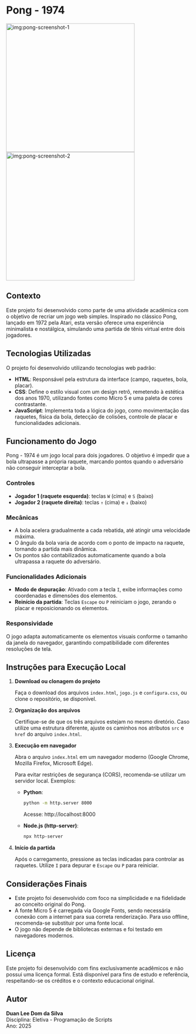 # Pong - 1974

<img src="https://github.com/user-attachments/assets/338808aa-df9d-440d-95e1-a9f230d44e17" alt="img:pong-screenshot-1" height="350">
<img src="https://github.com/user-attachments/assets/b847163b-422e-40e1-a650-47df7c7db85a" alt="img:pong-screenshot-2" height="350">

## Contexto

Este projeto foi desenvolvido como parte de uma atividade acadêmica com o objetivo de recriar um jogo web simples. Inspirado no clássico Pong, lançado em 1972 pela Atari, esta versão oferece uma experiência minimalista e nostálgica, simulando uma partida de tênis virtual entre dois jogadores.

## Tecnologias Utilizadas

O projeto foi desenvolvido utilizando tecnologias web padrão:

- **HTML**: Responsável pela estrutura da interface (campo, raquetes, bola, placar).
- **CSS**: Define o estilo visual com um design retrô, remetendo à estética dos anos 1970, utilizando fontes como Micro 5 e uma paleta de cores contrastante.
- **JavaScript**: Implementa toda a lógica do jogo, como movimentação das raquetes, física da bola, detecção de colisões, controle de placar e funcionalidades adicionais.

## Funcionamento do Jogo

Pong - 1974 é um jogo local para dois jogadores. O objetivo é impedir que a bola ultrapasse a própria raquete, marcando pontos quando o adversário não conseguir interceptar a bola.

### Controles

- **Jogador 1 (raquete esquerda)**: teclas `W` (cima) e `S` (baixo)
- **Jogador 2 (raquete direita)**: teclas `↑` (cima) e `↓` (baixo)

### Mecânicas

- A bola acelera gradualmente a cada rebatida, até atingir uma velocidade máxima.
- O ângulo da bola varia de acordo com o ponto de impacto na raquete, tornando a partida mais dinâmica.
- Os pontos são contabilizados automaticamente quando a bola ultrapassa a raquete do adversário.

### Funcionalidades Adicionais

- **Modo de depuração**: Ativado com a tecla `I`, exibe informações como coordenadas e dimensões dos elementos.
- **Reinício da partida**: Teclas `Escape` ou `P` reiniciam o jogo, zerando o placar e reposicionando os elementos.

### Responsividade

O jogo adapta automaticamente os elementos visuais conforme o tamanho da janela do navegador, garantindo compatibilidade com diferentes resoluções de tela.

## Instruções para Execução Local

1. **Download ou clonagem do projeto**

   Faça o download dos arquivos `index.html`, `jogo.js` e `configura.css`, ou clone o repositório, se disponível.

2. **Organização dos arquivos**

   Certifique-se de que os três arquivos estejam no mesmo diretório. Caso utilize uma estrutura diferente, ajuste os caminhos nos atributos `src` e `href` do arquivo `index.html`.

3. **Execução em navegador**

   Abra o arquivo `index.html` em um navegador moderno (Google Chrome, Mozilla Firefox, Microsoft Edge).

   Para evitar restrições de segurança (CORS), recomenda-se utilizar um servidor local. Exemplos:

   - **Python**:
     ```bash
     python -m http.server 8000
     ```
     Acesse: http://localhost:8000

   - **Node.js (http-server)**:
     ```bash
     npx http-server
     ```

4. **Início da partida**

   Após o carregamento, pressione as teclas indicadas para controlar as raquetes. Utilize `I` para depurar e `Escape` ou `P` para reiniciar.


## Considerações Finais

- Este projeto foi desenvolvido com foco na simplicidade e na fidelidade ao conceito original do Pong.
- A fonte Micro 5 é carregada via Google Fonts, sendo necessária conexão com a internet para sua correta renderização. Para uso offline, recomenda-se substituir por uma fonte local.
- O jogo não depende de bibliotecas externas e foi testado em navegadores modernos.

## Licença

Este projeto foi desenvolvido com fins exclusivamente acadêmicos e não possui uma licença formal. Está disponível para fins de estudo e referência, respeitando-se os créditos e o contexto educacional original.

## Autor

**Duan Lee Dom da Silva**  
Disciplina: Eletiva - Programação de Scripts  
Ano: 2025
